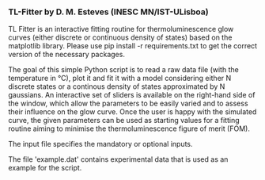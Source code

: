### TL-Fitter by D. M. Esteves (INESC MN/IST-ULisboa)  ###
TL Fitter is an interactive fitting routine for thermoluminescence glow curves (either discrete or continuous density of states) based on the matplotlib library. Please use pip install -r requirements.txt to get the correct version of the necessary packages.

The goal of this simple Python script is to read a raw data file (with the temperature in °C), plot it and fit it with a model considering either N discrete states or a continous density of states approximated by N gaussians. An interactive set of sliders is available on the right-hand side of the window, which allow the parameters to be easily varied and to assess their influence on the glow curve. Once the user is happy with the simulated curve, the given parameters can be used as starting values for a fitting routine aiming to minimise the thermoluminescence figure of merit (FOM).

The input file specifies the mandatory or optional inputs.

The file 'example.dat' contains experimental data that is used as an example for the script.
